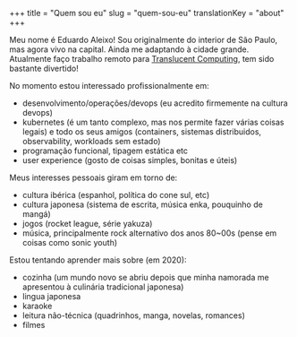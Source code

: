 +++
title = "Quem sou eu"
slug = "quem-sou-eu"
translationKey = "about"
+++

Meu nome é Eduardo Aleixo! Sou originalmente do interior de São Paulo, mas agora vivo na capital. Ainda me adaptando à cidade grande.
Atualmente faço trabalho remoto para [Translucent Computing](https://www.translucentcomputing.com/), tem sido bastante divertido!

No momento estou interessado profissionalmente em:

- desenvolvimento/operações/devops (eu acredito firmemente na cultura devops)
- kubernetes (é um tanto complexo, mas nos permite fazer várias coisas legais) e todo os seus amigos (containers, sistemas distribuidos, observability, workloads sem estado)
- programação funcional, tipagem estática etc
- user experience (gosto de coisas simples, bonitas e úteis)

Meus interesses pessoais giram em torno de:

- cultura ibérica (espanhol, política do cone sul, etc)
- cultura japonesa (sistema de escrita, música enka, pouquinho de mangá)
- jogos (rocket league, série yakuza)
- música, principalmente rock alternativo dos anos 80~00s (pense em coisas como sonic youth)

Estou tentando aprender mais sobre (em 2020):

- cozinha (um mundo novo se abriu depois que minha namorada me apresentou à culinária tradicional japonesa)
- lingua japonesa
- karaoke
- leitura não-técnica (quadrinhos, manga, novelas, romances)
- filmes

